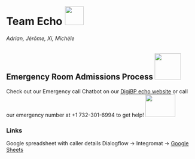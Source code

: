 # Team Echo <img src="https://static.thenounproject.com/png/27202-200.png" width="50" height="50">
###### Adrian, Jérôme, Xi, Michèle

## Emergency Room Admissions Process <img src="https://cdn.iconscout.com/icon/free/png-256/emergency-call-2199806-1833385.png" width="70" height="70">

Check out our Emergency call Chatbot on our [DigiBP echo website](https://sites.google.com/view/digibp-echo) or call our emergency number at +1 732-301-6994 to get help!
<img src="https://i.pinimg.com/originals/0c/67/5a/0c675a8e1061478d2b7b21b330093444.gif" width="80" height="60">


### Links
Google spreadsheet with caller details Dialogflow -> Integromat -> [Google Sheets](https://docs.google.com/spreadsheets/d/1-ItPmNLtE1ge84TAZbSCsejQhcTdEIR421aFEsS-cC4/edit?usp=sharing)
